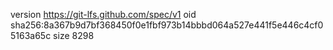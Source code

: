 version https://git-lfs.github.com/spec/v1
oid sha256:8a367b9d7bf368450f0e1fbf973b14bbbd064a527e441f5e446c4cf05163a65c
size 8298
